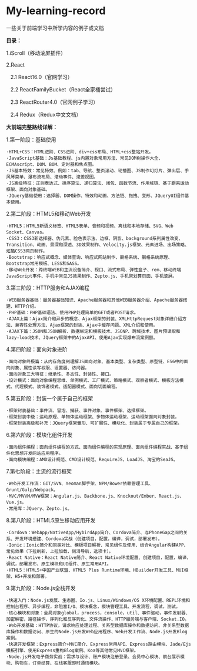 # My-learning-record
一些关于前端学习中所学内容的例子或文档


**目录：**

1.iScroll（移动滚屏插件）

2.React
    
    2.1 React16.0（官网学习）
    
    2.2 ReactFamilyBucket（React全家桶尝试）
    
    2.3 ReactRouter4.0（官网例子学习）
    
    2.4 Redux（Redux中文文档）

**大前端完整路线详解：**

1.第一阶段：基础使用
    
    ·HTML+CSS：HTML进阶、CSS进阶、div+css布局、HTML+css整站开发。
    ·JavaScript基础：Js基础教程、js内置对象常用方法、常见DOM树操作大全、ECMAscript、DOM、BOM、定时器和焦点图。
    ·JS基本特效：常见特效、例如：tab、导航、整页滚动、轮播图、JS制作幻灯片、弹出层、手风琴菜单、瀑布流布局、滚动事件、滚差视图。
    ·JS高级特征：正则表达式、排序算法、递归算法、闭包、函数节流、作用域链、基于距离运动框架、面向对象基础。
    ·JQuery基础使用：选择器、DOM操作、特效和动画、方法链、拖拽、变形、JQueryUI组件基本使用。
    
2.第二阶段：HTML5和移动Web开发
    
    ·HTML5：HTML5新语义标签、HTML5表单、音频和视频、离线和本地存储、SVG、Web Socket、Canvas。
    ·CSS3：CSS3新选择器、伪元素、脸色表示法、边框、阴影、background系列属性改变、Transition、动画、景深和深透、3D效果制作、Velocity.js框架、元素进场、出场策略、炫酷CSS3网页制作。
    ·Bootstrap：响应式概念、媒体查询、响应式网站制作、删格系统、删格系统原理、Bootstrap常用模板、LESS和SASS。
    ·移动Web开发：跨终端WEB和主流设备简介、视口、流式布局、弹性盒子、rem、移动终端JavaScript事件、手机中常见JS效果制作、Zepto.js、手机聚划算页面、手机滚屏。

3.第三阶段：HTTP服务和AJAX编程

    ·WEB服务器基础：服务器基础知识、Apache服务器和其他WEB服务器介绍、Apache服务器搭建、HTTP介绍。
    ·PHP基础：PHP基础语法、使用PHP处理简单的GET或者POST请求。
    ·AJAX上篇：Ajax简介和异步的概念、Ajax框架的封装、XMLHttpRequest对象详细介绍方法、兼容性处理方法、Ajax框架的封装、Ajax中缓存问题、XML介绍和使用。
    ·AJAX下篇：JSON和JSON解析、数据绑定和模板技术、JSONP、跨域技术、图片预读取和lazy-load技术、JQuery框架中的AjaxAPI、使用Ajax实现爆布流案例额。
    
4.第四阶段：面向对象进阶

    ·面向对象终极篇：从内存角度到理解JS面向对象、基本类型、复杂类型、原型链、ES6中的面向对象、属性读写权限、设置器、访问器。
    ·面向对象三大特征：继承性、多态性、封装性、接口。
    ·设计模式：面向对象编程思维、单例模式、工厂模式、策略模式、观察者模式、模板方法模式、代理模式、装饰者模式、适配器模式、面向切面编程。

5.第五阶段：封装一个属于自己的框架

    ·框架封装基础：事件流、冒泡、捕获、事件对象、事件框架、选择框架。
    ·框架封装中级：运动原理、单物体运动框架、多物体运动框架、运动框架面向对象封装。
    ·框架封装高级和补充：JQuery框架雏形、可扩展性、模块化、封装属于专属自己的框架。
    
6.第六阶段：模块化组件开发

    ·面向组件编程：面向组件编程的方式、面向组件编程的实现原理、面向组件编程实战、基于组件化思想开发网站应用程序。
    ·面向模块编程：AMD设计规范、CMD设计规范、RequireJS，LoadJS、淘宝的SeaJS。
    
7.第七阶段：主流的流行框架

    ·Web开发工作流：GIT/SVN、Yeoman脚手架、NPM/Bower依赖管理工具、Grunt/Gulp/Webpack。
    ·MVC/MVVM/MVW框架：Angular.js、Backbone.js、Knockout/Ember、React.js、Vue.js。
    ·常用库：JQuery、Zepto.js。
    
8.第八阶段：HTML5原生移动应用开发

    ·Cordova：WebApp/NativeApp/HybirdApp简介、Cordova简介、与PhoneGap之间的关系、开发环境搭建、Cordova实战（创建项目，配置，编译，调试，部署发布）。
    ·Ionic：Ionic简介和同类对比、模板项目解析、常见组件及使用、结合Angular构建APP、常见效果（下拉刷新，上拉加载，侧滑导航，选项卡）。
    ·React Native：React Native简介、React Native环境配置、创建项目，配置，编译，调试，部署发布、原生模块和UI组件、原生常用API。
    ·HTML5：HTML5+中国产业联盟、HTML5 Plus Runtime环境、HBuilder开发工具、MUI框架、H5+开发和部署。
    
9.第九阶段：Node.js全栈开发

    ·快速入门：Node.js发展、生态圈、Io.js、Linux/Windows/OS X环境配置、REPL环境和控制台程序、异步编程，非阻塞I/O、模块概念，模块管理工具、开发流程，调试，测试。
    ·核心模块和对象：全局对象global，process，console，util、事件驱动，事件发射器、加密解密，路径操作，序列化和反序列化、文件流操作、HTTP服务端与客户端、Socket.IO。
    ·Web开发基础：HTTP协议，请求响应处理过程、关系型数据库操作和数据访问、非关系型数据库操作和数据访问、原生的Node.js开发Web应用程序、Web开发工作流、Node.js开发Blog案例。
    ·快速开发框架：Express简介+MVC简介、Express常用API、Express路由模块、Jade/Ejs模板引擎、使用Express重构Blog案例、Koa等其他常见MVC框架。
    ·Node.js开发电子商务实战：需求与设计、账户模块注册登录、会员中心模块、前台展示模块、购物车，订单结算、在线客服即时通讯模块。